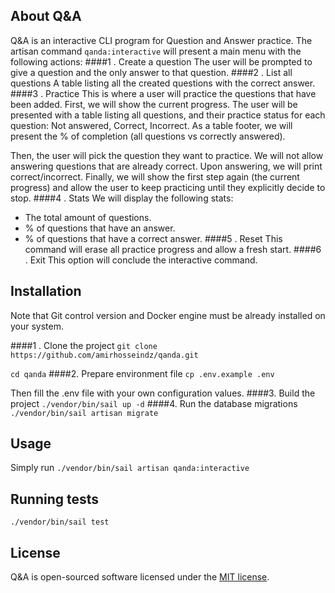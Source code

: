 ## About Q&A

Q&A is an interactive CLI program for Question and Answer practice.
The artisan command `qanda:interactive` will present a main menu with the following
actions:
####1 . Create a question
The user will be prompted to give a question and the only answer to that question.
####2 . List all questions
A table listing all the created questions with the correct answer.
####3 . Practice
This is where a user will practice the questions that have been added. First, we will show the current progress. The user will be presented with a table listing all questions, and their practice status for each question: Not answered, Correct, Incorrect. As a table footer, we will present the % of completion (all questions vs correctly answered).

Then, the user will pick the question they want to practice. We will not allow answering questions that are already correct.
Upon answering, we will print correct/incorrect.
Finally, we will show the first step again (the current progress) and allow the user to keep practicing until they explicitly decide to stop.
####4 . Stats
We will display the following stats:
- The total amount of questions.
- % of questions that have an answer.
- % of questions that have a correct answer.
####5 . Reset
  This command will erase all practice progress and allow a fresh start.
####6 . Exit
  This option will conclude the interactive command.

## Installation

Note that Git control version and Docker engine must be already installed on your system.

####1 . Clone the project
`git clone https://github.com/amirhosseindz/qanda.git`

`cd qanda`
####2. Prepare environment file
`cp .env.example .env`

Then fill the .env file with your own configuration values.
####3. Build the project
`./vendor/bin/sail up -d`
####4. Run the database migrations
`./vendor/bin/sail artisan migrate`
## Usage
Simply run `./vendor/bin/sail artisan qanda:interactive`
## Running tests
`./vendor/bin/sail test`
## License

Q&A is open-sourced software licensed under the [MIT license](https://opensource.org/licenses/MIT).
